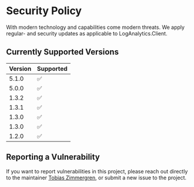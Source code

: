 # Security Policy
With modern technology and capabilities come modern threats. 
We apply regular- and security updates as applicable to LogAnalytics.Client.

## Currently Supported Versions

| Version | Supported          |
| ------- | ------------------ |
| 5.1.0   | :white_check_mark: |
| 5.0.0   | :white_check_mark: |
| 1.3.2   | :white_check_mark: |
| 1.3.1   | :white_check_mark: |
| 1.3.0   | :white_check_mark: |
| 1.3.0   | :white_check_mark: |
| 1.2.0   | :white_check_mark: |

## Reporting a Vulnerability

If you want to report vulnerabilities in this project, please reach out directly to the maintainer [Tobias Zimmergren](https://github.com/Zimmergren), or submit a new issue to the project.